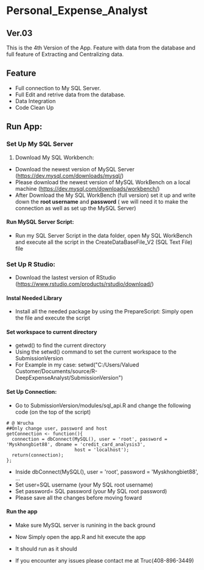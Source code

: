 # Personal_Expense_Analyst

## Ver.03
This is the 4th Version of the App. Feature with data from the database and full feature of Extracting and Centralizing data.

## Feature
- Full connection to My SQL Server.
- Full Edit and retrive data from the database.
- Data Integration
- Code Clean Up

## Run App:
### Set Up My SQL Server
1. Download My SQL Workbench:
- Download the newest version of MySQL Server (https://dev.mysql.com/downloads/mysql/)
- Please download the newest version of MySQL WorkBench on a local machine (https://dev.mysql.com/downloads/workbench/)
- After Download the My SQL WorkBench (full version) set it up and write down the <b>root username</b> and <b>password</b> ( we will need it to make the connection as well as set up the MySQL Server)
#### Run MySQL Server Script:
- Run my SQL Server Script in the data folder, open My SQL WorkBench and execute all the script in the CreateDataBaseFile_V2 (SQL Text File) file 


### Set Up R Studio:
- Download the lastest version of RStudio (https://www.rstudio.com/products/rstudio/download/)
#### Instal Needed Library
- Install all the needed package by using the PrepareScript: Simply open the file and execute the script

#### Set workspace to current directory
- getwd() to find the current directory
- Using the setwd() command to set the current workspace to the SubmissionVersion
- For Example in my case: setwd("C:/Users/Valued Customer/Documents/source/R-DeepExpenseAnalyst/SubmissionVersion")

#### Set Up Connection:
- Go to SubmissionVersion/modules/sql_api.R and change the following code (on the top of the script)
```
# @ Wrucha
##Only change user, password and host
getConnection <- function(){
  connection = dbConnect(MySQL(), user = 'root', password = 'Myskhongbiet88', dbname = 'credit_card_analysis3',
                         host = 'localhost');
  return(connection);
};
```
- Inside dbConnect(MySQL(), user = 'root', password = 'Myskhongbiet88', ...
- Set user=SQL username (your My SQL root username)
- Set password= SQL password (your My SQL root password)
- Please save all the changes before moving foward

#### Run the app
- Make sure MySQL server is runining in the back ground

- Now Simply open the app.R and hit execute the app
- It should run as it should

- If you encounter any issues please contact me at Truc(408-896-3449)
